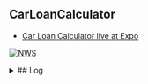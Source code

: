 ## CarLoanCalculator

- [Car Loan Calculator live at Expo](https://expo.io/@mgunsd/carloancalculator)

<a href="https://expo.io/@mgunsd/Car-Loan-Calculator">![NWS](https://github.com/mgunsd/Car-Loan-Calculator/raw/master/src/assets/images/CarLoanMainMock.png)</a>

<details><summary> ## Log </summary>

`expo init clc-expo`

`expo install @react-navigation/native react-native-reanimated react-native-gesture-handler react-native-screens react-native-safe-area-context @react-native-community/masked-view @react-navigation/stack @react-navigation/material-bottom-tabs react-native-paper @react-navigation/drawer react-native-tab-view`

`expo install @use-expo/font`

`expo install axios`
`yarn add firebase`
`expo install expo-app-auth`
`expo install expo-linear-gradient`
`expo install expo-blur`

- `expo install moment`

### [React Native Modal Date Time Picker :](https://github.com/mmazzarolo/react-native-modal-datetime-picker)

- `expo install @react-native-community/datetimepicker`
</details>

